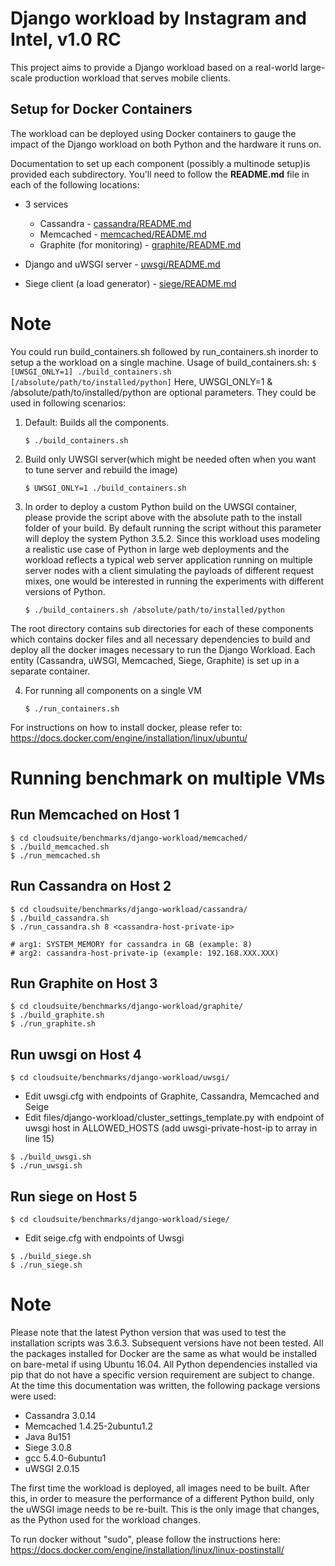 # Django workload by Instagram and Intel, v1.0 RC

This project aims to provide a Django workload based on a real-world
large-scale production workload that serves mobile clients.

## Setup for Docker Containers

The workload can be deployed using Docker containers to gauge the impact of the Django
workload on both Python and the hardware it runs on.

Documentation to set up each component (possibly a multinode setup)is provided each subdirectory. 
You'll need to follow the **README.md** file in each of the
following locations:

* 3 services
  * Cassandra - [cassandra/README.md](/benchmarks/django-workload/cassandra/README.md)
  * Memcached - [memcached/README.md](/benchmarks/django-workload/memcached/README.md)
  * Graphite (for monitoring) - [graphite/README.md](/benchmarks/django-workload/graphite/README.md)

* Django and uWSGI server - [uwsgi/README.md](/benchmarks/django-workload/uwsgi/README.md)
* Siege client (a load generator) - [siege/README.md](/benchmarks/django-workload/siege/README.md)

# Note
You could run build_containers.sh followed by run_containers.sh inorder to setup a the workload on a single machine.
Usage of build_containers.sh:
	```
	$ [UWSGI_ONLY=1] ./build_containers.sh [/absolute/path/to/installed/python]
	```
Here, UWSGI_ONLY=1 & /absolute/path/to/installed/python are optional parameters. They could be used in following scenarios:
1. Default: Builds all the components.
	```
	$ ./build_containers.sh
	```
2. Build only UWSGI server(which might be needed often when you want to tune server and rebuild the image)
	```
	$ UWSGI_ONLY=1 ./build_containers.sh
	```
3. In order to deploy a custom Python build on the UWSGI container, please provide the script above with the absolute path to the install folder of your build. By default running the script without this parameter will deploy the system Python 3.5.2. Since this workload uses modeling a realistic use case of Python in large web deployments and the workload reflects a typical web server application running on multiple server nodes with a client simulating the payloads of different request mixes, one would be interested in running the experiments with different versions of Python.
	```
	$ ./build_containers.sh /absolute/path/to/installed/python
	```

The root directory contains sub directories for each of these components which contains 
docker files and all necessary dependencies to build and deploy all the docker images necessary 
to run the Django Workload. Each entity (Cassandra, uWSGI, Memcached, Siege, Graphite) is set up
in a separate container.

4. For running all components on a single VM
	```
	$ ./run_containers.sh
	```

For instructions on how to install docker, please refer to:
<https://docs.docker.com/engine/installation/linux/ubuntu/>

# Running benchmark on multiple VMs

## Run Memcached on Host 1
	$ cd cloudsuite/benchmarks/django-workload/memcached/
	$ ./build_memcached.sh
	$ ./run_memcached.sh

## Run Cassandra on Host 2
	$ cd cloudsuite/benchmarks/django-workload/cassandra/
	$ ./build_cassandra.sh
	$ ./run_cassandra.sh 8 <cassandra-host-private-ip>

	# arg1: SYSTEM_MEMORY for cassandra in GB (example: 8)
	# arg2: cassandra-host-private-ip (example: 192.168.XXX.XXX)

## Run Graphite on Host 3
	$ cd cloudsuite/benchmarks/django-workload/graphite/
	$ ./build_graphite.sh
	$ ./run_graphite.sh

## Run uwsgi on Host 4
	$ cd cloudsuite/benchmarks/django-workload/uwsgi/
+ Edit uwsgi.cfg with endpoints of Graphite, Cassandra, Memcached and Seige
+ Edit files/django-workload/cluster_settings_template.py with endpoint of uwsgi host in ALLOWED_HOSTS (add uwsgi-private-host-ip to array in line 15)

```
$ ./build_uwsgi.sh
$ ./run_uwsgi.sh
```

## Run siege on Host 5
	$ cd cloudsuite/benchmarks/django-workload/siege/
+ Edit seige.cfg with endpoints of Uwsgi

```
$ ./build_siege.sh
$ ./run_siege.sh
```

# Note
Please note that the latest Python version that was used to test the
installation scripts was 3.6.3. Subsequent versions have not been tested. All
the packages installed for Docker are the same as what would be installed on
bare-metal if using Ubuntu 16.04. All Python dependencies installed via pip
that do not have a specific version requirement are subject to change. At the
time this documentation was written, the following package versions were used:
* Cassandra 3.0.14
* Memcached 1.4.25-2ubuntu1.2
* Java 8u151
* Siege 3.0.8
* gcc 5.4.0-6ubuntu1
* uWSGI 2.0.15

The first time the workload is deployed, all images need to be built. After
this, in order to measure the performance of a different Python build, only
the uWSGI image needs to be re-built. This is the only image that changes, as
the Python used for the workload changes.

To run docker without "sudo", please follow the instructions here:
<https://docs.docker.com/engine/installation/linux/linux-postinstall/>
